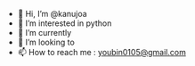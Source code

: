 - 👋 Hi, I’m @kanujoa
- 👀 I’m interested in python
- 🌱 I’m currently 
- 💞️ I’m looking to 
- 📫 How to reach me : youbin0105@gmail.com

<!---
kanujoa/kanujoa is a ✨ special ✨ repository because its `README.md` (this file) appears on your GitHub profile.
You can click the Preview link to take a look at your changes.
--->
